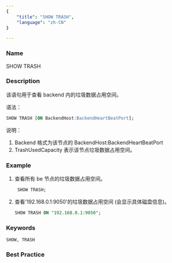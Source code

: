 ```yaml
---
{
    "title": "SHOW TRASH",
    "language": "zh-CN"
}

---
```


<!--
Licensed to the Apache Software Foundation (ASF) under one
or more contributor license agreements.  See the NOTICE file
distributed with this work for additional information
regarding copyright ownership.  The ASF licenses this file
to you under the Apache License, Version 2.0 (the
"License"); you may not use this file except in compliance
with the License.  You may obtain a copy of the License at

  http://www.apache.org/licenses/LICENSE-2.0

Unless required by applicable law or agreed to in writing,
software distributed under the License is distributed on an
"AS IS" BASIS, WITHOUT WARRANTIES OR CONDITIONS OF ANY
KIND, either express or implied.  See the License for the
specific language governing permissions and limitations
under the License.
-->



### Name

SHOW TRASH

### Description

该语句用于查看 backend 内的垃圾数据占用空间。

语法：

```sql
SHOW TRASH [ON BackendHost:BackendHeartBeatPort];
```

说明：

1. Backend 格式为该节点的 BackendHost:BackendHeartBeatPort
2. TrashUsedCapacity 表示该节点垃圾数据占用空间。

### Example

1. 查看所有 be 节点的垃圾数据占用空间。

   ```sql
    SHOW TRASH;
   ```

2. 查看'192.168.0.1:9050'的垃圾数据占用空间 (会显示具体磁盘信息)。

   ```sql
   SHOW TRASH ON "192.168.0.1:9050";
   ```

### Keywords

    SHOW, TRASH

### Best Practice

